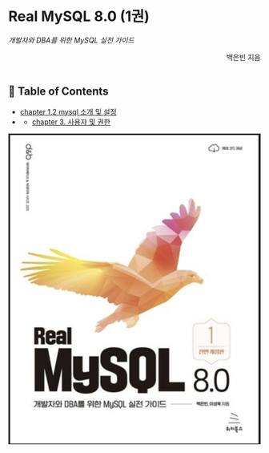 # Real MySQL 8.0 (1권)
_개발자와 DBA를 위한 MySQL 실전 가이드_


<div align="right">백은빈 지음 </div>
<br/>

## 📖 Table of Contents
- [chapter 1,2 mysql 소개 및 설정](contents/chapter1/mysql_설치_설정_그리고_소개.md)
- - [chapter 3. 사용자 및 권한 ](contents/chapter2/사용자_및_권한.md)

![스크린샷 2023-12-21 오후 7.52.04.png](%EC%8A%A4%ED%81%AC%EB%A6%B0%EC%83%B7%202023-12-21%20%EC%98%A4%ED%9B%84%207.52.04.png)
